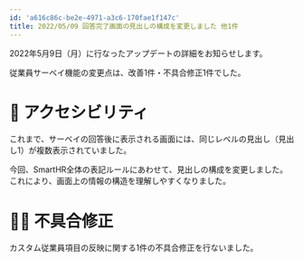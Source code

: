 ```yaml
---
id: 'a616c86c-be2e-4971-a3c6-170fae1f147c'
title: 2022/05/09 回答完了画面の見出しの構成を変更しました 他1件
---
```

2022年5月9日（月）に行なったアップデートの詳細をお知らせします。

従業員サーベイ機能の変更点は、改善1件・不具合修正1件でした。

# 🎢 アクセシビリティ
これまで、サーベイの回答後に表示される画面には、同じレベルの見出し（見出し1）が複数表示されていました。

今回、SmartHR全体の表記ルールにあわせて、見出しの構成を変更しました。これにより、画面上の情報の構造を理解しやすくなりました。

# 👨‍⚕️ 不具合修正
カスタム従業員項目の反映に関する1件の不具合修正を行ないました。